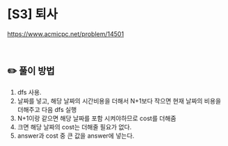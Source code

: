 # [S3] 퇴사

https://www.acmicpc.net/problem/14501

</br>

## ✏️ 풀이 방법
1. dfs 사용.
2. 날짜를 넣고, 해당 날짜의 시간비용을 더해서 N+1보다 작으면 현재 날짜의 비용을 더해주고 다음 dfs 실행
3. N+1이랑 같으면 해당 날짜를 포함 시켜야하므로 cost를 더해줌
4. 크면 해당 날짜의 cost는 더해줄 필요가 없다.
5. answer과 cost 중 큰 값을 answer에 넣는다.

<br/>
